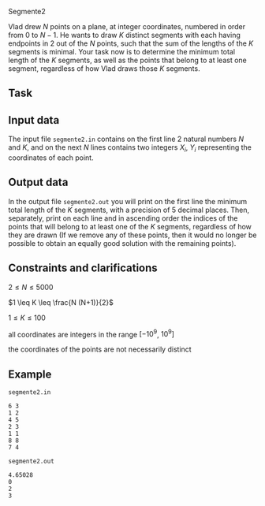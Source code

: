 Segmente2

Vlad drew $N$ points on a plane, at integer coordinates, numbered in order from $0$ to $N-1$. He wants to draw $K$ distinct segments with each having endpoints in $2$ out of the $N$ points, such that the sum of the lengths of the $K$ segments is minimal. Your task now is to determine the minimum total length of the $K$ segments, as well as the points that belong to at least one segment, regardless of how Vlad draws those $K$ segments.

## Task

## Input data

The input file `segmente2.in` contains on the first line $2$ natural numbers $N$ and $K$, and on the next $N$ lines contains two integers $X_i$, $Y_i$ representing the coordinates of each point.

## Output data

In the output file `segmente2.out` you will print on the first line the minimum total length of the $K$ segments, with a precision of $5$ decimal places. Then, separately, print on each line and in ascending order the indices of the points that will belong to at least one of the $K$ segments, regardless of how they are drawn (If we remove any of these points, then it would no longer be possible to obtain an equally good solution with the remaining points).

## Constraints and clarifications

$2 \leq N \leq 5000$

$1 \leq K \leq \frac{N (N+1)}{2}$

$1 \leq K \leq 100$

all coordinates are integers in the range $[-10^9$, $10^9]$

the coordinates of the points are not necessarily distinct

## Example

`segmente2.in`
```
6 3
1 2
4 5
2 3
1 1
8 8
7 4
```

`segmente2.out`
```
4.65028
0
2
3
```